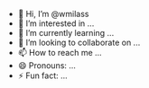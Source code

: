 - 👋 Hi, I’m @wmilass
- 👀 I’m interested in ...
- 🌱 I’m currently learning ...
- 💞️ I’m looking to collaborate on ...
- 📫 How to reach me ...
- 😄 Pronouns: ...
- ⚡ Fun fact: ...

<!---
wmilass/wmilass is a ✨ special ✨ repository because its `README.md` (this file) appears on your GitHub profile.
You can click the Preview link to take a look at your changes.
--->
